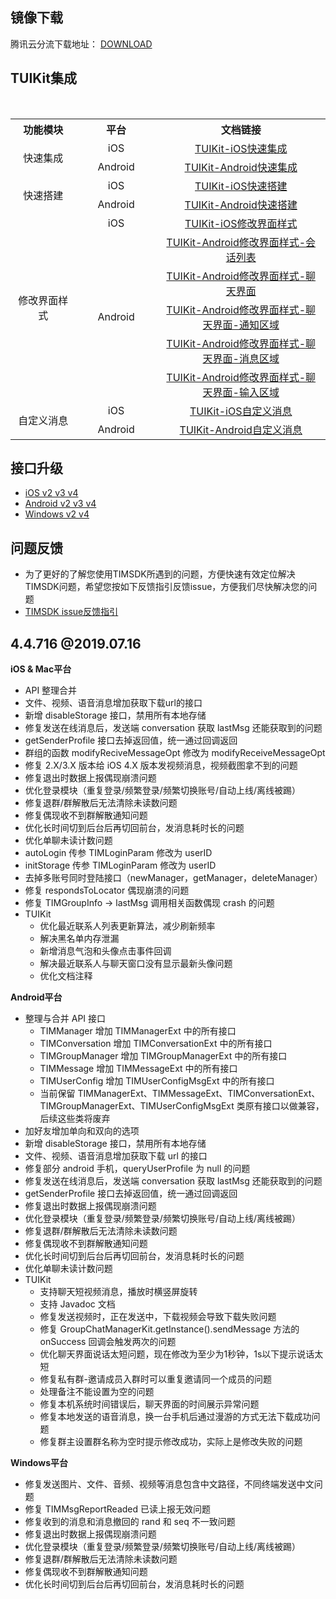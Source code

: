 ## 镜像下载

腾讯云分流下载地址： [DOWNLOAD](https://github-1252463788.cos.ap-shanghai.myqcloud.com/imsdk/TIMSDK-4.4.627.zip)

## TUIKit集成

<table >
  <tr>
    <th width="180px" style="text-align:center">功能模块</th>
    <th width="180px" style="text-align:center">平台</th>
    <th width="500px" style="text-align:center">文档链接</th>
  </tr>

  <tr >
​    <td rowspan='2' style="text-align:center">快速集成</td>
​    <td style="text-align:center">iOS</td>
​    <td style="text-align:center"><a href="https://github.com/tencentyun/TIMSDK/wiki/TUIKit-iOS%E5%BF%AB%E9%80%9F%E9%9B%86%E6%88%90">TUIKit-iOS快速集成</a></td>
  </tr>

  <tr>
​    <td style="text-align:center">Android</td>
​    <td style="text-align:center"><a href="https://github.com/tencentyun/TIMSDK/wiki/TUIKit-Android%E5%BF%AB%E9%80%9F%E9%9B%86%E6%88%90">TUIKit-Android快速集成</a></td>
  </tr>

  <tr>
​    <td rowspan='2' style="text-align:center">快速搭建</td>
​    <td style="text-align:center">iOS</td>
​    <td style="text-align:center"><a href="https://github.com/tencentyun/TIMSDK/wiki/TUIKit-iOS%E5%BF%AB%E9%80%9F%E6%90%AD%E5%BB%BA">TUIKit-iOS快速搭建</a></td>
  </tr>

  <tr>
​    <td style="text-align:center">Android</td>
​    <td style="text-align:center"><a href="https://github.com/tencentyun/TIMSDK/wiki/TUIKit-Android%E5%BF%AB%E9%80%9F%E6%90%AD%E5%BB%BA">TUIKit-Android快速搭建</a></td>
  </tr>

  <tr>
​    <td rowspan='6' style="text-align:center">修改界面样式</td>
​    <td style="text-align:center">iOS</td>
​    <td style="text-align:center"><a href="https://github.com/tencentyun/TIMSDK/wiki/TUIKit-iOS%E4%BF%AE%E6%94%B9%E7%95%8C%E9%9D%A2%E6%A0%B7%E5%BC%8F">TUIKit-iOS修改界面样式</a></td>

  </tr>

  <tr>
​    <td rowspan='5' style="text-align:center">Android</td>
​    <td style="text-align:center"><a href="https://github.com/tencentyun/TIMSDK/wiki/TUIKit-Android%E4%BF%AE%E6%94%B9%E7%95%8C%E9%9D%A2%E6%A0%B7%E5%BC%8F-%E4%BC%9A%E8%AF%9D%E5%88%97%E8%A1%A8">TUIKit-Android修改界面样式-会话列表</a></td>
  </tr>

  <tr>
​    <td style="text-align:center"><a href="https://github.com/tencentyun/TIMSDK/wiki/TUIKit-Android%E4%BF%AE%E6%94%B9%E7%95%8C%E9%9D%A2%E6%A0%B7%E5%BC%8F-%E8%81%8A%E5%A4%A9%E7%95%8C%E9%9D%A2">TUIKit-Android修改界面样式-聊天界面</a></td>
  </tr>

  <tr>
​    <td style="text-align:center"><a href="https://github.com/tencentyun/TIMSDK/wiki/TUIKit-Android%E4%BF%AE%E6%94%B9%E7%95%8C%E9%9D%A2%E6%A0%B7%E5%BC%8F-%E8%81%8A%E5%A4%A9%E7%95%8C%E9%9D%A2-%E9%80%9A%E7%9F%A5%E5%8C%BA%E5%9F%9F">TUIKit-Android修改界面样式-聊天界面-通知区域</a></td>
  </tr>

  <tr>
​    <td style="text-align:center"><a href="https://github.com/tencentyun/TIMSDK/wiki/TUIKit-Android%E4%BF%AE%E6%94%B9%E7%95%8C%E9%9D%A2%E6%A0%B7%E5%BC%8F-%E8%81%8A%E5%A4%A9%E7%95%8C%E9%9D%A2-%E6%B6%88%E6%81%AF%E5%8C%BA%E5%9F%9F">TUIKit-Android修改界面样式-聊天界面-消息区域</a></td>
  </tr>

  <tr>
​    <td style="text-align:center"><a href="https://github.com/tencentyun/TIMSDK/wiki/TUIKit-Android%E4%BF%AE%E6%94%B9%E7%95%8C%E9%9D%A2%E6%A0%B7%E5%BC%8F-%E8%81%8A%E5%A4%A9%E7%95%8C%E9%9D%A2-%E8%BE%93%E5%85%A5%E5%8C%BA%E5%9F%9F">TUIKit-Android修改界面样式-聊天界面-输入区域</a></td>
  </tr>

  <tr>
​    <td rowspan='2' style="text-align:center">自定义消息</td>
​    <td style="text-align:center">iOS</td>
​    <td style="text-align:center"><a href="https://github.com/tencentyun/TIMSDK/wiki/TUIKit-iOS%E8%87%AA%E5%AE%9A%E4%B9%89%E6%B6%88%E6%81%AF">TUIKit-iOS自定义消息</a></td>
  </tr>

  <tr>
​    <td style="text-align:center">Android</td>
​    <td style="text-align:center"><a href="https://github.com/tencentyun/TIMSDK/wiki/TUIKit-Android%E8%87%AA%E5%AE%9A%E4%B9%89%E6%B6%88%E6%81%AF">TUIKit-Android自定义消息</a></td>
  </tr>

</table>


## 接口升级

- [iOS v2 v3 v4](https://github.com/tencentyun/TIMSDK/wiki/iOS-IMSDK-%E6%8E%A5%E5%8F%A3%E5%8F%98%E5%8C%96%EF%BC%88v2---v3---v4%EF%BC%89)
- [Android v2 v3 v4](https://github.com/tencentyun/TIMSDK/wiki/Android-IMSDK-%E6%8E%A5%E5%8F%A3%E5%8F%98%E5%8C%96%EF%BC%88v2---v3---v4%EF%BC%89)
- [Windows v2 v4](https://github.com/tencentyun/TIMSDK/wiki/Windows-IMSDK-%E6%8E%A5%E5%8F%A3%E5%8F%98%E5%8C%96%EF%BC%88v2---v4%EF%BC%89)

## 问题反馈
- 为了更好的了解您使用TIMSDK所遇到的问题，方便快速有效定位解决TIMSDK问题，希望您按如下反馈指引反馈issue，方便我们尽快解决您的问题
- [TIMSDK issue反馈指引](https://github.com/tencentyun/TIMSDK/wiki/TIMSDK-issue%E6%9C%89%E6%95%88%E5%8F%8D%E9%A6%88%E6%A8%A1%E6%9D%BF)

## 4.4.716 @2019.07.16


**iOS & Mac平台**

- API 整理合并
- 文件、视频、语音消息增加获取下载url的接口
- 新增 disableStorage 接口，禁用所有本地存储
- 修复发送在线消息后，发送端 conversation 获取 lastMsg 还能获取到的问题
- getSenderProfile 接口去掉返回值，统一通过回调返回
- 群组的函数 modifyReciveMessageOpt 修改为 modifyReceiveMessageOpt
- 修复 2.X/3.X 版本给 iOS 4.X 版本发视频消息，视频截图拿不到的问题
- 修复退出时数据上报偶现崩溃问题
- 优化登录模块（重复登录/频繁登录/频繁切换账号/自动上线/离线被踢）
- 修复退群/群解散后无法清除未读数问题
- 修复偶现收不到群解散通知问题
- 优化长时间切到后台后再切回前台，发消息耗时长的问题
- 优化单聊未读计数问题
- autoLogin 传参 TIMLoginParam 修改为 userID
- initStorage 传参  TIMLoginParam 修改为 userID
- 去掉多账号同时登陆接口（newManager，getManager，deleteManager）
- 修复 respondsToLocator 偶现崩溃的问题 
- 修复 TIMGroupInfo -> lastMsg 调用相关函数偶现 crash 的问题
- TUIKit
  - 优化最近联系人列表更新算法，减少刷新频率
  - 解决黑名单内存泄漏
  - 新增消息气泡和头像点击事件回调
  - 解决最近联系人与聊天窗口没有显示最新头像问题
  - 优化文档注释

**Android平台**

- 整理与合并 API 接口
  - TIMManager 增加 TIMManagerExt 中的所有接口
  - TIMConversation 增加 TIMConversationExt 中的所有接口
  - TIMGroupManager 增加 TIMGroupManagerExt 中的所有接口
  - TIMMessage 增加 TIMMessageExt 中的所有接口
  - TIMUserConfig 增加 TIMUserConfigMsgExt 中的所有接口
  - 当前保留 TIMManagerExt、TIMMessageExt、TIMConversationExt、TIMGroupManagerExt、TIMUserConfigMsgExt 类原有接口以做兼容，后续这些类将废弃
- 加好友增加单向和双向的选项 
- 新增 disableStorage 接口，禁用所有本地存储
- 文件、视频、语音消息增加获取下载 url 的接口
- 修复部分 android 手机，queryUserProfile 为 null 的问题
- 修复发送在线消息后，发送端 conversation 获取 lastMsg 还能获取到的问题
- getSenderProfile 接口去掉返回值，统一通过回调返回
- 修复退出时数据上报偶现崩溃问题
- 优化登录模块（重复登录/频繁登录/频繁切换账号/自动上线/离线被踢）
- 修复退群/群解散后无法清除未读数问题
- 修复偶现收不到群解散通知问题
- 优化长时间切到后台后再切回前台，发消息耗时长的问题
- 优化单聊未读计数问题
- TUIKit
  - 支持聊天短视频消息，播放时横竖屏旋转
  - 支持 Javadoc 文档
  - 修复发送视频时，正在发送中，下载视频会导致下载失败问题
  - 修复 GroupChatManagerKit.getInstance().sendMessage 方法的 onSuccess 回调会触发两次的问题
  - 优化聊天界面说话太短问题，现在修改为至少为1秒钟，1s以下提示说话太短
  - 修复私有群-邀请成员入群时可以重复邀请同一个成员的问题
  - 处理备注不能设置为空的问题
  - 修复本机系统时间错误后，聊天界面的时间展示异常问题
  - 修复本地发送的语音消息，换一台手机后通过漫游的方式无法下载成功问题
  - 修复群主设置群名称为空时提示修改成功，实际上是修改失败的问题

**Windows平台**

- 修复发送图片、文件、音频、视频等消息包含中文路径，不同终端发送中文问题
- 修复 TIMMsgReportReaded 已读上报无效问题
- 修复收到的消息和消息撤回的 rand 和 seq 不一致问题
- 修复退出时数据上报偶现崩溃问题
- 优化登录模块（重复登录/频繁登录/频繁切换账号/自动上线/离线被踢）
- 修复退群/群解散后无法清除未读数问题
- 修复偶现收不到群解散通知问题
- 优化长时间切到后台后再切回前台，发消息耗时长的问题

